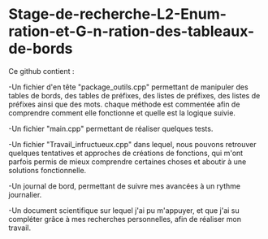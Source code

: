 # Stage-de-recherche-L2-Enum-ration-et-G-n-ration-des-tableaux-de-bords

Ce github contient : 

-Un fichier d'en tête "package_outils.cpp" permettant de manipuler des tables de bords, des tables de préfixes, des listes de préfixes, des listes de préfixes ainsi   que des mots.
  chaque méthode est commentée afin de comprendre comment elle fonctionne et quelle est la logique suivie.

-Un fichier "main.cpp" permettant de réaliser quelques tests.

-Un fichier "Travail_infructueux.cpp" dans lequel, nous pouvons retrouver quelques tentatives et approches de créations de fonctions, qui m'ont parfois permis de     mieux comprendre certaines choses et aboutir à une solutions fonctionnelle.

-Un journal de bord, permettant de suivre mes avancées à un rythme journalier.

-Un document scientifique sur lequel j'ai pu m'appuyer, et que j'ai su compléter grâce à mes recherches personnelles, afin de réaliser mon travail. 
